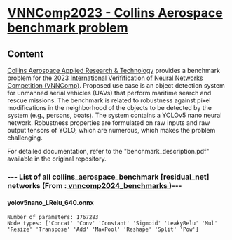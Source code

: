 # <a href ="https://github.com/loonwerks/vnncomp2023"> VNNComp2023 - Collins Aerospace benchmark problem </a>

## Content

[Collins Aerospace Applied Research & Technology](https://www.collinsaerospace.com/what-we-do/technology-and-innovation/applied-research-and-technology) provides a benchmark problem for the [2023 International Verifification of Neural Networks Competition (VNNComp)](https://sites.google.com/view/vnn2023). Proposed use case is an object detection system for unmanned aerial vehicles (UAVs) that perform maritime search and rescue missions. The benchmark is related to robustness against pixel modifications in the neighborhood of the objects to be detected by the system (e.g., persons, boats). The system contains a YOLOv5 nano neural network. Robustness properties are formulated on raw inputs and raw output tensors of YOLO, which are numerous, which makes the problem challenging.

For detailed documentation, refer to the "benchmark_description.pdf" available in the original repository.

### --- List of all collins_aerospace_benchmark [residual_net] networks (From :<a href = 'https://github.com/ChristopherBrix/vnncomp2024_benchmarks'> vnncomp2024_benchmarks </a>)---

#### yolov5nano_LRelu_640.onnx 
	Number of parameters: 1767283 
	Node types: ['Concat' 'Conv' 'Constant' 'Sigmoid' 'LeakyRelu' 'Mul' 'Resize' 'Transpose' 'Add' 'MaxPool' 'Reshape' 'Split' 'Pow']

